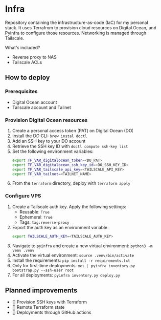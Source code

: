 # Infra

Repository containing the infrastructure-as-code (IaC) for my personal stack. It
uses Terrafrom to provision cloud resources on Digital Ocean, and Pyinfra to
configure those resources. Networking is managed through Tailscale.

What's included?
- Reverse proxy to NAS
- Tailscale ACLs

## How to deploy

### Prerequisites

- Digital Ocean account
- Tailscale account and Tailnet

### Provision Digital Ocean resources

1. Create a personal access token (PAT) on Digital Ocean (DO)
2. Install the DO CLI: `brew instal doctl`
3. Add an SSH key to your DO account
4. Retrieve the SSH key ID with `doctl compute ssh-key list`
5. Set the following environment variables:
    ```bash
    export TF_VAR_digitalocean_token=<DO_PAT>
    export TF_VAR_digitalocean_ssh_key_id=<DO_SSH_KEY_ID>
    export TF_VAR_tailscale_api_key=<TAILSCALE_API_KEY>
    export TF_VAR_tailnet=<TAILNET_NAME>
    ```
6. From the `terraform` directory, deploy with `terraform apply`

### Configure VPS

1. Create a Tailscale auth key. Apply the following settings:
    - Reusable: `True`
    - Ephemeral: `True`
    - Tags: `tag:reverse-proxy`
2. Export the auth key as an environment variable:
    ```bash
    export TAILSCALE_AUTH_KEY=<TAILSCALE_AUTH_KEY>
    ```
3. Navigate to `pyinfra` and create a new virtual environment: `python3 -m venv
   .venv`
4. Activate the virtual environment: `source .venv/bin/activate`
5. Install the requirements: `pip install -r requirements.txt`
6. Only for first-time deployments: `yes | pyinfra inventory.py bootstrap.py
   --ssh-user root`
7. For all deployments: `pyinfra inventory.py deploy.py`

## Planned improvements
- [] Provision SSH keys with Terraform
- [] Remote Terraform state
- [] Deployments through GitHub actions
